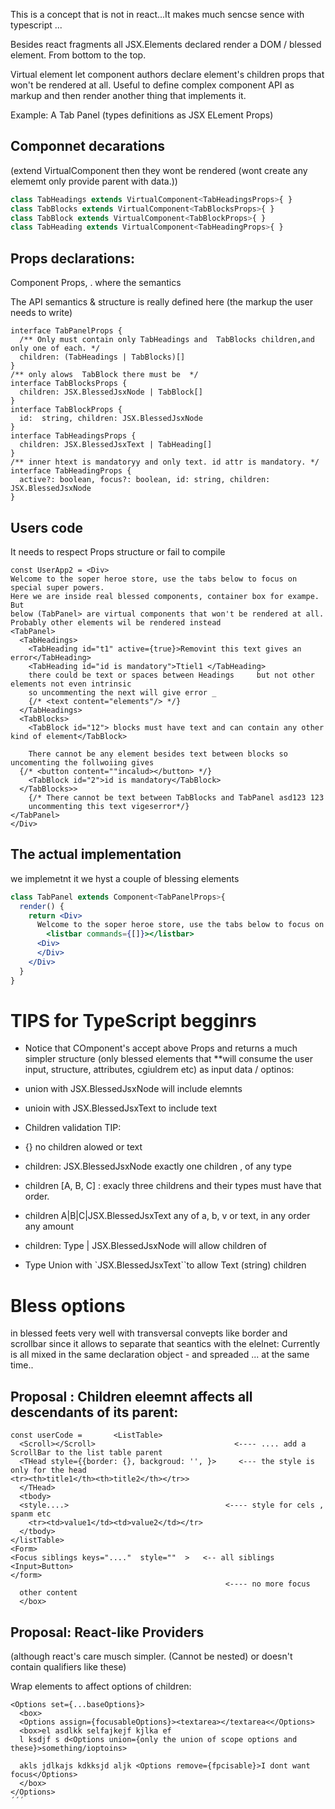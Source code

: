 This is a concept that is not in react...It makes much sencse sence with typescript ... 

Besides react fragments all JSX.Elements declared render a DOM / blessed element. From bottom to the top. 

Virtual element let component authors declare element's children props that won't be rendered at all. Useful to define complex component API as markup and then render another thing that implements it. 
    

Example: A Tab Panel (types definitions as JSX ELement Props)

## Componnet decarations 

(extend VirtualComponent then they wont be rendered (wont create any elememt only provide parent with data.))

```jsx
class TabHeadings extends VirtualComponent<TabHeadingsProps>{ }
class TabBlocks extends VirtualComponent<TabBlocksProps>{ }
class TabBlock extends VirtualComponent<TabBlockProps>{ }
class TabHeading extends VirtualComponent<TabHeadingProps>{ }
```

## Props declarations: 

Component Props, . where the semantics 

The API semantics & structure is really defined here (the markup the user needs to write)

```tsx
interface TabPanelProps {
  /** Only must contain only TabHeadings and  TabBlocks children,and only one of each. */
  children: (TabHeadings | TabBlocks)[] 
}
/** only alows  TabBlock there must be  */
interface TabBlocksProps {
  children: JSX.BlessedJsxNode | TabBlock[]
}
interface TabBlockProps {
  id:  string, children: JSX.BlessedJsxNode
}
interface TabHeadingsProps {
  children: JSX.BlessedJsxText | TabHeading[]
}
/** inner htext is mandatoryy and only text. id attr is mandatory. */
interface TabHeadingProps {
  active?: boolean, focus?: boolean, id: string, children: JSX.BlessedJsxNode
}
```
## Users code
It needs to respect Props structure or fail to compile

```tsx
const UserApp2 = <Div>
Welcome to the soper heroe store, use the tabs below to focus on special super powers.
Here we are inside real blessed components, container box for exampe. But 
below (TabPanel> are virtual components that won't be rendered at all. Probably other elements wil be rendered instead
<TabPanel>
  <TabHeadings>
    <TabHeading id="t1" active={true}>Removint this text gives an error</TabHeading>
    <TabHeading id="id is mandatory">Ttiel1 </TabHeading>
    there could be text or spaces between Headings     but not other elements not even intrinsic
    so uncommenting the next will give error _
    {/* <text content="elements"/> */}
  </TabHeadings>
  <TabBlocks>
    <TabBlock id="12"> blocks must have text and can contain any other kind of element</TabBlock>

    There cannot be any element besides text between blocks so uncomenting the follwoiing gives
  {/* <button content=""incalud></button> */}
    <TabBlock id="2">id is mandatory</TabBlock>
  </TabBlocks>>
    {/* There cannot be text between TabBlocks and TabPanel asd123 123 
    uncommenting this text vigeserror*/}
</TabPanel>
</Div>
```

## The actual implementation

we implemetnt it we hyst a couple of blessing elements 

```jsx
class TabPanel extends Component<TabPanelProps>{
  render() {
    return <Div>
      Welcome to the soper heroe store, use the tabs below to focus on special super powers.
        <listbar commands={[]}></listbar>
      <Div>
      </Div>
    </Div>
  }
}
```

  

# TIPS for TypeScript begginrs


* Notice that COmponent's accept above Props and returns a much simpler structure (only blessed elements that **will consume the user input, structure, attributes, cgiuldrem etc) as input data / optinos:

 * union with JSX.BlessedJsxNode will include elemnts 
 * unioin with  JSX.BlessedJsxText to include text 
 * Children validation TIP: 
 * {}  no children alowed or text
 * children: JSX.BlessedJsxNode exactly one children , of any type
 * children [A, B, C] : exacly three childrens and their types must have that order.
 * children A|B|C|JSX.BlessedJsxText any of a, b, v or text, in any order any amount
 *  children: Type | JSX.BlessedJsxNode will allow children of 
 * Type Union with `JSX.BlessedJsxText``to allow Text (string) children


# Bless options 

in blessed feets very well with transversal convepts like border and scrollbar since it allows to separate that seantics with the elelnet:
Currently is all mixed in the same declaration object - and spreaded ...  at the same time.. 


## Proposal : Children eleemnt affects all descendants of its parent:

```tsx
const userCode =       <ListTable>
  <Scroll></Scroll>                               <---- .... add a ScrollBar to the list table parent
  <THead style={{border: {}, backgroud: '', }>     <--- the style is only for the head
<tr><th>title1</th><th>title2</th></tr>>
  </THead>
  <tbody>    
  <style....>                                   <---- style for cels , spanm etc
    <tr><td>value1</td><td>value2</td></tr>
  </tbody>
</listTable>
<Form>
<Focus siblings keys="...."  style=""  >   <-- all siblings
<Input>Button>
</form>
                                                <---- no more focus
  other content
  </box>
```

## Proposal: React-like Providers

(although react's care musch simpler. (Cannot be nested) or doesn't contain qualifiers like these)

Wrap elements to affect options of children: 

```tsx
<Options set={...baseOptions}>
  <box>
  <Options assign={focusableOptions}><textarea></textarea<</Options>
  <box>el asdlkk selfajkejf kjlka ef
  l ksdjf s d<Options union={only the union of scope options and these}>something/ioptoins>

  akls jdlkajs kdkksjd aljk <Options remove={fpcisable}>I dont want focus</Options>
  </box>
</Options>
´´´
